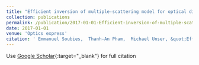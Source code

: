 ```yaml
---
title: "Efficient inversion of multiple-scattering model for optical diffraction tomography"
collection: publications
permalink: /publication/2017-01-01-Efficient-inversion-of-multiple-scattering-model-for-optical-diffraction-tomography
date: 2017-01-01
venue: 'Optics express'
citation: ' Emmanuel Soubies,  Thanh-An Pham,  Michael Unser, &quot;Efficient inversion of multiple-scattering model for optical diffraction tomography.&quot; Optics express, 2017.'
---
```

Use [Google Scholar](https://scholar.google.com/scholar?q=Efficient+inversion+of+multiple+scattering+model+for+optical+diffraction+tomography){:target="_blank"} for full citation